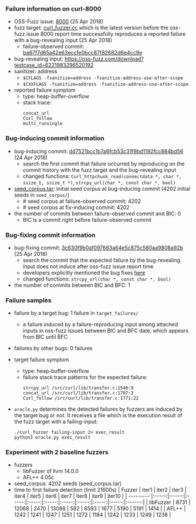 ### Failure information on curl-8000
- OSS-Fuzz issue: [8000](https://bugs.chromium.org/p/oss-fuzz/issues/detail?id=8000) (25 Apr 2018) 
- fuzz target: [curl_fuzzer.cc](https://github.com/curl/curl-fuzzer/blob/c4ce63bf55674cebdad03f8bb6adb354bfc63609/curl_fuzzer.cc) which is the latest version before the oss-fuzz issue 8000 report time successfully reproduces a reported failure with a bug-revealing input (25 Apr 2018)
    - failure-observed commit: [ba67f7d65a42e63eccfe0bcc87f82682d6e4cc9e](https://github.com/curl/curl/commit/ba67f7d65a42e63eccfe0bcc87f82682d6e4cc9e) 
- bug-revealing input: https://oss-fuzz.com/download?testcase_id=6221983296520192
- sanitizer: address
    - `$CFLAGS -fsanitize=address -fsanitize-address-use-after-scope`
    - `$CXXFLAGS -fsanitize=address -fsanitize-address-use-after-scope`
- reported failure symptom 
    - type: heap-buffer-overflow 
    - stack trace:  
		```
        concat_url   
        Curl_follow  
        multi_runsingle 
		```

### Bug-inducing commit information
- bug-inducing commit: [dd7521bcc1b7a6fcb53c31f9bd1192fcc884bd56](https://github.com/curl/curl/commit/dd7521bcc1b7a6fcb53c31f9bd1192fcc884bd56) (24 Apr 2018)
    - search the first commit that failure occurred by reproducing on the commit history with the fuzz target and the bug-revealing input
	- changed functions: `Curl_httpchunk_read(connectdata *, char *, ssize_t, ssize_t *)`, `strcpy_url(char *, const char *, bool)`
- [seed_corpus.tar](https://drive.google.com/file/d/1onSquIuVxm2GLWHjGRi2EDZehqTRNolI/view?usp=share_link): initial seed corpus at bug-inducing commit (4202 initial seeds in `seed_corpus/`)
	- \# seed corpus at failure-observed commit: 4202
	- \# seed corpus at fix-inducing commit: 4202
- the number of commits between failure-observed commit and BIC: 0
	- BIC is a commit right before failure-observed commit

### Bug-fixing commit information
- bug-fixing commit: [3c630f9b0af097663a64e5c875c580aa9808a92b](https://github.com/curl/curl/commit/3c630f9b0af097663a64e5c875c580aa9808a92b) (25 Apr 2018)
    - search the commit that the expected failure by the bug-revealing input does not induce after oss-fuzz issue report time
    - developers explicitly mentioned the bug fixes [here](https://github.com/curl/curl/commit/3c630f9b0af097663a64e5c875c580aa9808a92b)
    - changed functions: `strcpy_url(char *, const char *, bool)`
- the number of commits between BIC and BFC: 1

### Failure samples
- failure by a target bug: 1 failure in `target_failures/`
    - a failure induced by a failure-reproducing input among attached inputs in oss-fuzz issues between BIC and BFC date, which appears from BIC until BFC
- failures by other bugs: 0 failures

- target failure symptom
    - type: heap-buffer-overflow  
    - failure stack trace patterns for the expected failure:  
		```
        strcpy_url /src/curl/lib/transfer.c:1540:9  
        concat_url /src/curl/lib/transfer.c:1707:3  
        Curl_follow /src/curl/lib/transfer.c:1771:22
		```

- `oracle.py` determines the detected failures by fuzzers are induced by the target bug or not. It receives a file which is the execution result of the fuzz target with a failing-input:  
	```
	./curl_fuzzer failing-input 2> exec_result
	python3 oracle.py exec_result
	```

### Experiment with 2 baseline fuzzers 
- fuzzers
    - libFuzzer of llvm 14.0.0
    - AFL++ 4.05c
- seed_corpus: 4202 seeds (seed_corpus.tar)
- time to first failure detection (limit 21600s)
    |   Fuzzer  | iter1 | iter2 | iter3 | iter4 | iter5 | iter6 | iter7 | iter8 | iter9 | iter10 |
    | --------- |:-----:|:-----:|:-----:|:-----:|:-----:|:-----:|:-----:|:-----:|:-----:|:------:|
    | libFuzzer |  8731 | 12068 |  2470 | 13098 |   582 |  8593 |  1677 |  5190 |  5191 |  1414  |
    |   AFL++   |  1242 |  1241 |  1247 |  1251 |  1272 |  1184 |  1242 |  1233 |  1249 |  1238  |

